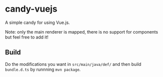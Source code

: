 # candy-vuejs
A simple candy for using Vue.js.

Note: only the main renderer is mapped, there is no support for components but feel free to add it!

## Build

Do the modifications you want in `src/main/java/def/` and then build `bundle.d.ts` by runnning `mvn package`.